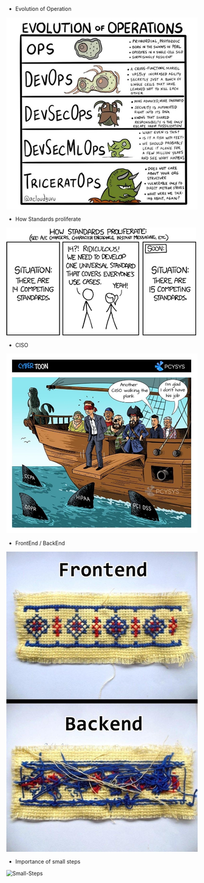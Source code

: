 
* Evolution of Operation

![EvOps](/Images/EvOPS.jpg "Evolution of Operation")

* How Standards proliferate

![Standards](/Images/Standards.png "How Standards proliferate")

* CISO

![CISO](/Images/CISO.JPG "CISO")

* FrontEnd / BackEnd

![FrontEnd-BackEnd](/Images/FrontEnd-BackEnd.JPG "FrontEnd-BackEnd")

* Importance of small steps

![Small-Steps](/Small-Steps.JPG "Small-Steps")



